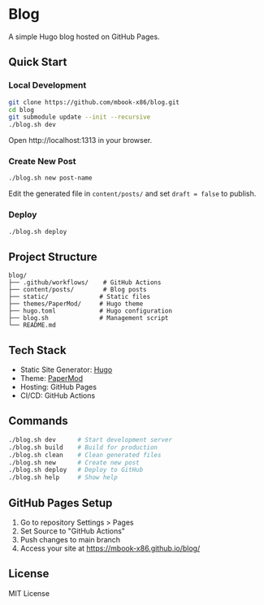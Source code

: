 # Blog

A simple Hugo blog hosted on GitHub Pages.

## Quick Start

### Local Development

```bash
git clone https://github.com/mbook-x86/blog.git
cd blog
git submodule update --init --recursive
./blog.sh dev
```

Open http://localhost:1313 in your browser.

### Create New Post

```bash
./blog.sh new post-name
```

Edit the generated file in `content/posts/` and set `draft = false` to publish.

### Deploy

```bash
./blog.sh deploy
```

## Project Structure

```
blog/
├── .github/workflows/    # GitHub Actions
├── content/posts/        # Blog posts
├── static/              # Static files
├── themes/PaperMod/     # Hugo theme
├── hugo.toml            # Hugo configuration
├── blog.sh              # Management script
└── README.md
```

## Tech Stack

- Static Site Generator: [Hugo](https://gohugo.io/)
- Theme: [PaperMod](https://github.com/adityatelange/hugo-PaperMod)
- Hosting: GitHub Pages
- CI/CD: GitHub Actions

## Commands

```bash
./blog.sh dev      # Start development server
./blog.sh build    # Build for production
./blog.sh clean    # Clean generated files
./blog.sh new      # Create new post
./blog.sh deploy   # Deploy to GitHub
./blog.sh help     # Show help
```

## GitHub Pages Setup

1. Go to repository Settings > Pages
2. Set Source to "GitHub Actions"
3. Push changes to main branch
4. Access your site at https://mbook-x86.github.io/blog/

## License

MIT License
